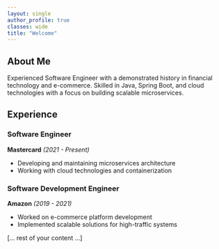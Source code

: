 ```yaml
---
layout: single
author_profile: true
classes: wide
title: "Welcome"
---
```


## About Me

Experienced Software Engineer with a demonstrated history in financial technology and e-commerce. Skilled in Java, Spring Boot, and cloud technologies with a focus on building scalable microservices.

## Experience

### Software Engineer
**Mastercard** _(2021 - Present)_

- Developing and maintaining microservices architecture
- Working with cloud technologies and containerization

### Software Development Engineer
**Amazon** _(2019 - 2021)_

- Worked on e-commerce platform development
- Implemented scalable solutions for high-traffic systems

[... rest of your content ...]

